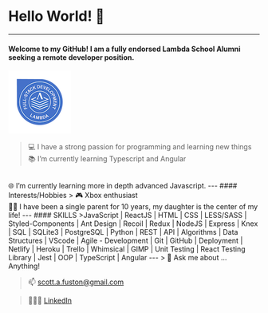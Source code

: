 # Hello World! 👋
---
  #### Welcome to my GitHub! I am a fully endorsed Lambda School Alumni seeking a remote developer position.
  ![alt text](https://github.com/fuston05/fuston05/blob/master/full-stack-web-development-technical-interviewing_126.png "Lambda School Endorsement Badge")
  > 💻 I have a strong passion for programming and learning new things<br>
   📚 I’m currently learning Typescript and Angular
   <br>
   🌐 I’m currently learning more in depth advanced Javascript.
---
#### Interests/Hobbies
  >  🎮 Xbox enthusiast<br>
    👱‍♀️ I have been a single parent for 10 years, my daughter is the center of my life!
---
#### SKILLS
>JavaScript | ReactJS | HTML | CSS | LESS/SASS | Styled-Components | Ant Design | Recoil | Redux | NodeJS | Express | Knex | SQL | SQLite3 | PostgreSQL | Python | REST | API | Algorithms | Data Structures | VScode | Agile - Development | Git | GitHub | Deployment | Netlify | Heroku | Trello | Whimsical | GIMP | Unit Testing | React Testing Library | Jest | OOP | TypeScript | Angular
---
> 💬 Ask me about ... Anything!

> 📫 [scott.a.fuston@gmail.com](scott.a.fuston@gmail.com)
    
> 🙋🏽‍♂️ [LinkedIn](https://www.linkedin.com/in/scott-fuston/)

